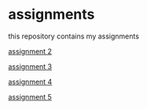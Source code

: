 # assignments
this repository contains my assignments

[assignment 2](assignment2.ipynb)

[assignment 3](assignment3.ipynb)

[assignment 4](assignment4.ipynb)

[assignment 5](Graded_assignment1.ipynb)
